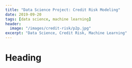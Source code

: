 ```yaml
---
title: "Data Science Project: Credit Risk Modeling"
date: 2019-09-20
tags: [data science, machine learning]
header:
  image: "/images/credit-risk/p2p.jpg"
excerpt: "Data Science, Credit Risk, Machine Learning"
---
```


# Heading

